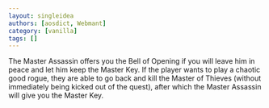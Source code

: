```yaml
---
layout: singleidea
authors: [aosdict, Webmant]
category: [vanilla]
tags: []
---
```

The Master Assassin offers you the Bell of Opening if you will leave him in peace and let him keep the Master Key. If the player wants to play a chaotic good rogue, they are able to go back and kill the Master of Thieves (without immediately being kicked out of the quest), after which the Master Assassin will give you the Master Key.

